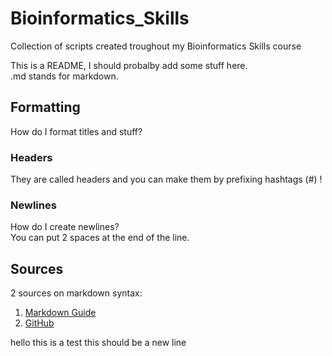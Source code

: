 # Bioinformatics_Skills
Collection of scripts created troughout my Bioinformatics Skills course

This is a README, I should probalby add some stuff here.  
.md stands for markdown. 

## Formatting
How do I format titles and stuff?

### Headers
They are called headers and you can make them by prefixing hashtags (#) !

### Newlines
How do I create newlines?  
You can put 2 spaces at the end of the line. 

## Sources
2 sources on markdown syntax: 
1. [Markdown Guide](https://www.markdownguide.org/basic-syntax/)  
2. [GitHub](https://docs.github.com/en/get-started/writing-on-github/getting-started-with-writing-and-formatting-on-github/basic-writing-and-formatting-syntax)



hello this is a test  this should be a new line
